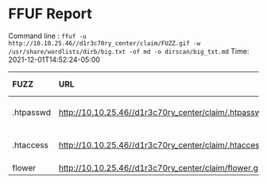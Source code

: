 # FFUF Report

  Command line : `ffuf -u http://10.10.25.46//d1r3c70ry_center/claim/FUZZ.gif -w /usr/share/wordlists/dirb/big.txt -of md -o dirscan/big_txt.md`
  Time: 2021-12-01T14:52:24-05:00

  | FUZZ | URL | Redirectlocation | Position | Status Code | Content Length | Content Words | Content Lines | Content Type | ResultFile |
  | :- | :-- | :--------------- | :---- | :------- | :---------- | :------------- | :------------ | :--------- | :----------- |
  | .htpasswd | http://10.10.25.46//d1r3c70ry_center/claim/.htpasswd.gif |  | 16 | 403 | 276 | 20 | 10 | text/html; charset=iso-8859-1 |  |
  | .htaccess | http://10.10.25.46//d1r3c70ry_center/claim/.htaccess.gif |  | 15 | 403 | 276 | 20 | 10 | text/html; charset=iso-8859-1 |  |
  | flower | http://10.10.25.46//d1r3c70ry_center/claim/flower.gif |  | 7734 | 200 | 1703543 | 11334 | 9504 | image/gif |  |
  